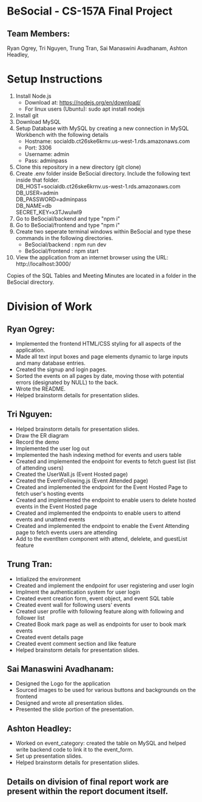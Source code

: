 # BeSocial - CS-157A Final Project

## Team Members:
Ryan Ogrey, 
Tri Nguyen, 
Trung Tran, 
Sai Manaswini Avadhanam, 
Ashton Headley,

# Setup Instructions
1. Install Node.js
   - Download at: https://nodejs.org/en/download/
   - For linux users (Ubuntu): sudo apt install nodejs
2. Install git
3. Download MySQL
3. Setup Database with MySQL by creating a new connection in MySQL Workbench with the following details
   - Hostname: socialdb.ct26ske6krnv.us-west-1.rds.amazonaws.com
   - Port: 3306
   - Username: admin
   - Pass: adminpass
4. Clone this repository in a new directory (git clone)
5. Create .env folder inside BeSocial directory. Include the following text inside that folder. <br>
   DB_HOST=socialdb.ct26ske6krnv.us-west-1.rds.amazonaws.com <br>
   DB_USER=admin <br>
   DB_PASSWORD=adminpass <br>
   DB_NAME=db <br>
   SECRET_KEY=x3TJwulwI9 <br>
6. Go to BeSocial/backend and type "npm i"
7. Go to BeSocial/frontend and type "npm i"
8. Create two seperate terminal windows within BeSocial and type these commands in the following directories.
   - BeSocial/backend : npm run dev
   - BeSocial/frontend : npm start
9. View the application from an internet browser using the URL: http://localhost:3000/

Copies of the SQL Tables and Meeting Minutes are located in a folder in the BeSocial directory. 

# Division of Work
## Ryan Ogrey:
* Implemented the frontend HTML/CSS styling for all aspects of the application.
* Made all text input boxes and page elements dynamic to large inputs and many database entries.
* Created the signup and login pages.
* Sorted the events on all pages by date, moving those with potential errors (designated by NULL) to the back.
* Wrote the README.
* Helped brainstorm details for presentation slides.
## Tri Nguyen:
* Helped brainstorm details for presentation slides.
* Draw the ER diagram
* Record the demo
* Implemented the user log out
* Implemented the hash indexing method for events and users table
* Created and implemented the endpoint for events to fetch guest list (list of attending users)
* Created the UserWall.js (Event Hosted page) 
* Created the EventFollowing.js (Event Attended page)
* Created and implemented the endpoint for the Event Hosted Page to fetch user's hosting events
* Created and implemented the endpoint to enable users to delete hosted events in the Event Hosted page
* Created and implemented the endpoints to enable users to attend events and unattend events
* Created and implemented the endpoint to enable the Event Attending page to fetch events users are attending
* Add to the eventItem component with attend, delelete, and guestList feature
## Trung Tran:
* Intialized the environment
* Created and implement the endpoint for user registering and user login
* Implment the authentication system for user login
* Created event creation form, event object, and event SQL table
* Created event wall for following users' events
* Created user profile with following feature along with following and follower list
* Created Book mark page as well as endpoints for user to book mark events
* Created event details page
* Created event comment section and like feature
* Helped brainstorm details for presentation slides.
## Sai Manaswini Avadhanam:
* Designed the Logo for the application
* Sourced images to be used for various buttons and backgrounds on the frontend
* Designed and wrote all presentation slides.
* Presented the slide portion of the presentation.
## Ashton Headley:
* Worked on event_category: created the table on MySQL and helped write backend code to link it to the event_form.
* Set up presentation slides.
* Helped brainstorm details for presentation slides.

## Details on division of final report work are present within the report document itself.
